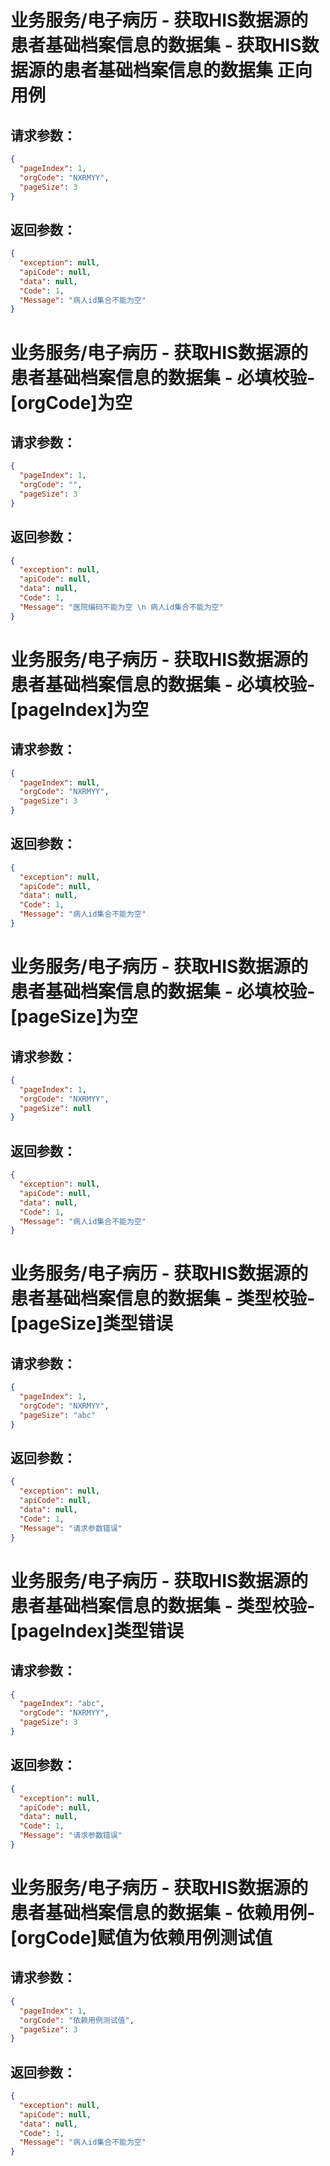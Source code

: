 
# 业务服务/电子病历 - 获取HIS数据源的患者基础档案信息的数据集 - 获取HIS数据源的患者基础档案信息的数据集 正向用例
## 请求参数：
``` json
{
  "pageIndex": 1,
  "orgCode": "NXRMYY",
  "pageSize": 3
}
```
## 返回参数：
``` json
{
  "exception": null,
  "apiCode": null,
  "data": null,
  "Code": 1,
  "Message": "病人id集合不能为空"
}
```
# 业务服务/电子病历 - 获取HIS数据源的患者基础档案信息的数据集 - 必填校验-[orgCode]为空
## 请求参数：
``` json
{
  "pageIndex": 1,
  "orgCode": "",
  "pageSize": 3
}
```
## 返回参数：
``` json
{
  "exception": null,
  "apiCode": null,
  "data": null,
  "Code": 1,
  "Message": "医院编码不能为空 \n 病人id集合不能为空"
}
```
# 业务服务/电子病历 - 获取HIS数据源的患者基础档案信息的数据集 - 必填校验-[pageIndex]为空
## 请求参数：
``` json
{
  "pageIndex": null,
  "orgCode": "NXRMYY",
  "pageSize": 3
}
```
## 返回参数：
``` json
{
  "exception": null,
  "apiCode": null,
  "data": null,
  "Code": 1,
  "Message": "病人id集合不能为空"
}
```
# 业务服务/电子病历 - 获取HIS数据源的患者基础档案信息的数据集 - 必填校验-[pageSize]为空
## 请求参数：
``` json
{
  "pageIndex": 1,
  "orgCode": "NXRMYY",
  "pageSize": null
}
```
## 返回参数：
``` json
{
  "exception": null,
  "apiCode": null,
  "data": null,
  "Code": 1,
  "Message": "病人id集合不能为空"
}
```
# 业务服务/电子病历 - 获取HIS数据源的患者基础档案信息的数据集 - 类型校验-[pageSize]类型错误
## 请求参数：
``` json
{
  "pageIndex": 1,
  "orgCode": "NXRMYY",
  "pageSize": "abc"
}
```
## 返回参数：
``` json
{
  "exception": null,
  "apiCode": null,
  "data": null,
  "Code": 1,
  "Message": "请求参数错误"
}
```
# 业务服务/电子病历 - 获取HIS数据源的患者基础档案信息的数据集 - 类型校验-[pageIndex]类型错误
## 请求参数：
``` json
{
  "pageIndex": "abc",
  "orgCode": "NXRMYY",
  "pageSize": 3
}
```
## 返回参数：
``` json
{
  "exception": null,
  "apiCode": null,
  "data": null,
  "Code": 1,
  "Message": "请求参数错误"
}
```
# 业务服务/电子病历 - 获取HIS数据源的患者基础档案信息的数据集 - 依赖用例-[orgCode]赋值为依赖用例测试值
## 请求参数：
``` json
{
  "pageIndex": 1,
  "orgCode": "依赖用例测试值",
  "pageSize": 3
}
```
## 返回参数：
``` json
{
  "exception": null,
  "apiCode": null,
  "data": null,
  "Code": 1,
  "Message": "病人id集合不能为空"
}
```
